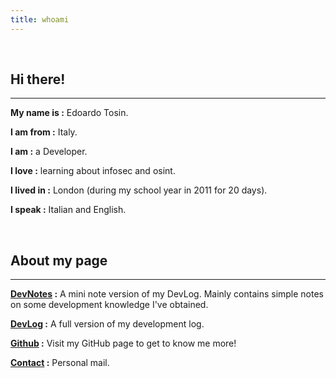 ```yaml
---
title: whoami
---
```


<br />

## Hi there!
---
**My name is :** Edoardo Tosin.

**I am from :** Italy.

**I am :** a Developer.

**I love :** learning about infosec and osint.

**I lived in :** London (during my school year in 2011 for 20 days).

**I speak :** Italian and English.

<br>

## About my page
---
**[DevNotes](https://edoardotosin.github.io/notes) :** A mini note version of my DevLog. Mainly contains simple notes on some development knowledge I've obtained.

**[DevLog](https://edoardotosin.github.io/posts) :** A full version of my development log.

**[Github](https://github.com/edoardotosin) :**
Visit my GitHub page to get to know me more!

**[Contact](mailto:edoardotosindev@pm.me) :** Personal mail.

<br>
